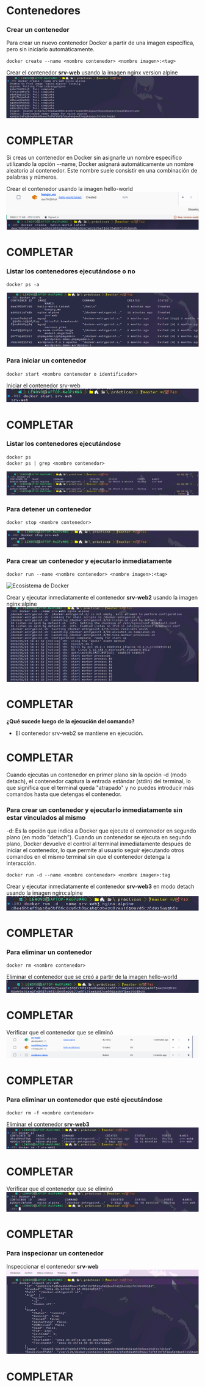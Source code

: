 # Contenedores

### Crear un contenedor
Para crear un nuevo contenedor Docker a partir de una imagen específica, pero sin iniciarlo automáticamente. 

```
docker create --name <nombre contenedor> <nombre imagen>:<tag>
```
Crear el contenedor  **srv-web** usando la imagen nginx version alpine
![Contenedor en Nginx](capturas/contenedorNginx.png)

# COMPLETAR

Si creas un contenedor en Docker sin asignarle un nombre específico utilizando la opción --name, Docker asignará automáticamente un nombre aleatorio al contenedor. Este nombre suele consistir en una combinación de palabras y números.  

Crear el contenedor usando la imagen hello-world
![Contenedor sin nombre](capturas/contenedorSinNombre.png)

# COMPLETAR

### Listar los contenedores ejecutándose o no

```
docker ps -a
```
![Listar contenedores](capturas/listarContenedores.png)


### Para iniciar un contenedor

```
docker start <nombre contenedor o identificador>
```
Iniciar el contenedor srv-web 
![Iniciar contenedor](capturas/iniciarContenedor.png)

# COMPLETAR

### Listar los contenedores ejecutándose
```
docker ps 
docker ps | grep <nombre contenedor>
```
![Lista de contenedores ejecutandose](capturas/contenedoresEjecucion.png)

### Para detener un contenedor

```
docker stop <nombre contenedor>
```
![Detener contenedor](capturas/detenerContenedor.png)

### Para crear un contenedor y ejecutarlo inmediatamente

```
docker run --name <nombre contenedor> <nombre imagen>:<tag>
```
![Ecosistema de Docker](imagenes/dockerRun.PNG)

Crear y ejecutar inmediatamente el contenedor **srv-web2** usando la imagen nginx:alpine
![Crear y ejecutar un contenedor](capturas/crearEjecutarContenedor.PNG)

# COMPLETAR

**¿Qué sucede luego de la ejecución del comando?**
- El contenedor srv-web2 se mantiene en ejecución.

# COMPLETAR  

Cuando ejecutas un contenedor en primer plano sin la opción -d (modo detach), el contenedor captura la entrada estándar (stdin) del terminal, lo que significa que el terminal queda "atrapado" y no puedes introducir más comandos hasta que detengas el contenedor.

### Para crear un contenedor y ejecutarlo inmediatamente sin estar vinculados al mismo
-d: Es la opción que indica a Docker que ejecute el contenedor en segundo plano (en modo "detach").
Cuando un contenedor se ejecuta en segundo plano, Docker devuelve el control al terminal inmediatamente después de iniciar el contenedor, lo que permite al usuario seguir ejecutando otros comandos en el mismo terminal sin que el contenedor detenga la interacción.

```
docker run -d --name <nombre contenedor> <nombre imagen>:tag
```
Crear y ejecutar inmediatamente el contenedor **srv-web3** en modo detach usando la imagen nginx:alpine
![Modo detach](capturas/modoDetach.PNG)

# COMPLETAR

### Para eliminar un contenedor

```
docker rm <nombre contenedor>
```
Eliminar el contenedor que se creó a partir de la imagen hello-world 
![Eliminar contenedor](capturas/eliminarContenedor.PNG)

# COMPLETAR

Verificar que el contenedor que se eliminó
![Verificar eliminación](capturas/evidenciaEliminar.PNG)

# COMPLETAR

### Para eliminar un contenedor que esté ejecutándose

```
docker rm -f <nombre contenedor>
```
Eliminar el contenedor **srv-web3** 
![Eliminar contenedor en ejecución](capturas/eliminarContenedorEjecutando.PNG)

# COMPLETAR

Verificar que el contenedor que se eliminó
![Verificar eliminación](capturas/evidenciaContenedorEliminar.PNG)

# COMPLETAR

### Para inspecionar un contenedor 

Inspeccionar el contenedor **srv-web** 
![Inspecionar un contenedor](capturas/inspeccionarContenedor.PNG)

# COMPLETAR

